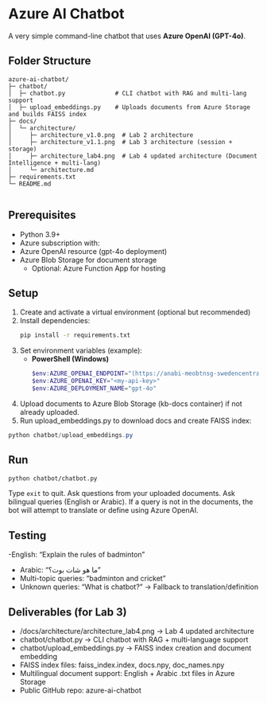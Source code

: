 
# Azure AI Chatbot

A very simple command-line chatbot that uses **Azure OpenAI (GPT-4o)**.

## Folder Structure
```
azure-ai-chatbot/
├─ chatbot/
│  ├─ chatbot.py              # CLI chatbot with RAG and multi-lang support
│  ├─ upload_embeddings.py    # Uploads documents from Azure Storage and builds FAISS index
├─ docs/
│  └─ architecture/
│     ├─ architecture_v1.0.png  # Lab 2 architecture
│     ├─ architecture_v1.1.png  # Lab 3 architecture (session + storage)
│     ├─ architecture_lab4.png  # Lab 4 updated architecture (Document Intelligence + multi-lang)
│     └─ architecture.md
├─ requirements.txt
└─ README.md


```

## Prerequisites
- Python 3.9+
- Azure subscription with:
- Azure OpenAI resource (gpt-4o deployment)
- Azure Blob Storage for document storage
   - Optional: Azure Function App for hosting

## Setup
1. Create and activate a virtual environment (optional but recommended)
2. Install dependencies:
   ```bash
   pip install -r requirements.txt
   ```
3. Set environment variables (example):
   - **PowerShell (Windows)**
     ```powershell
     $env:AZURE_OPENAI_ENDPOINT="(https://anabi-meobtnsg-swedencentral.cognitiveservices.azure.com)"
     $env:AZURE_OPENAI_KEY="<my-api-key>"
     $env:AZURE_DEPLOYMENT_NAME="gpt-4o"

     ```
4. Upload documents to Azure Blob Storage (kb-docs container) if not already uploaded.
5. Run upload_embeddings.py to download docs and create FAISS index:

```powershell
python chatbot/upload_embeddings.py
  ```

## Run
```bash
python chatbot/chatbot.py
```

Type `exit` to quit.
Ask questions from your uploaded documents.
Ask bilingual queries (English or Arabic).
If a query is not in the documents, the bot will attempt to translate or define using Azure OpenAI.


## Testing
-English: “Explain the rules of badminton”
- Arabic: “ما هو شات بوت؟”
- Multi-topic queries: “badminton and cricket”
- Unknown queries: “What is chatbot?” → Fallback to translation/definition

## Deliverables (for Lab 3)
- /docs/architecture/architecture_lab4.png → Lab 4 updated architecture
- chatbot/chatbot.py → CLI chatbot with RAG + multi-language support
- chatbot/upload_embeddings.py → FAISS index creation and document embedding
- FAISS index files: faiss_index.index, docs.npy, doc_names.npy
- Multilingual document support: English + Arabic .txt files in Azure Storage
- Public GitHub repo: azure-ai-chatbot

